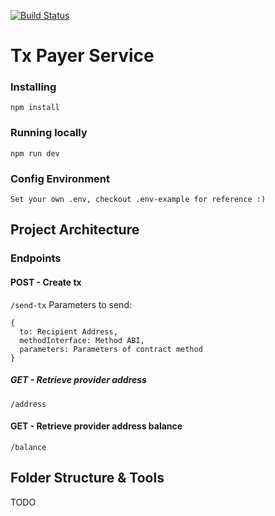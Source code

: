 [![Build Status](https://travis-ci.com/dOrgTech/TxPayerService.svg?branch=develop)](https://travis-ci.com/dOrgTech/TxPayerService)

# Tx Payer Service

### Installing

`npm install`

### Running locally

`npm run dev`

### Config Environment

`Set your own .env, checkout .env-example for reference :)`

## Project Architecture

### Endpoints

#### POST - Create tx

`/send-tx`
Parameters to send:

```
{
  to: Recipient Address,
  methodInterface: Method ABI,
  parameters: Parameters of contract method
}
```

##### GET - Retrieve provider address

`/address`

#### GET - Retrieve provider address balance

`/balance`

## Folder Structure & Tools

TODO
